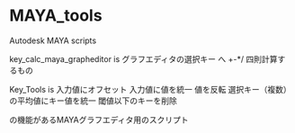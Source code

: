# MAYA_tools
Autodesk MAYA scripts

key_calc_maya_grapheditor  is 
グラフエディタの選択キー へ +-*/ 四則計算するもの

Key_Tools is
入力値にオフセット
入力値に値を統一
値を反転
選択キー（複数）の平均値にキー値を統一
閾値以下のキーを削除

の機能があるMAYAグラフエディタ用のスクリプト

